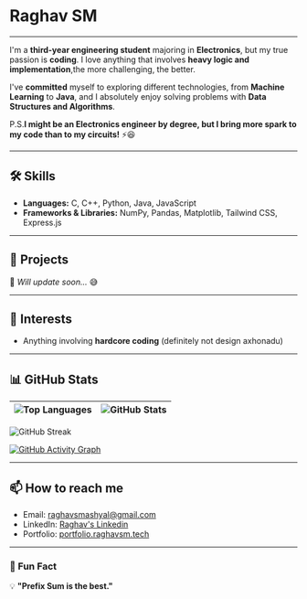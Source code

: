 # Raghav SM

---

I'm a **third-year engineering student** majoring in **Electronics**, but my true passion is **coding**. I love anything that involves **heavy logic and implementation**,the more challenging, the better.  

I've **committed** myself to exploring different technologies, from **Machine Learning** to **Java**, and I absolutely enjoy solving problems with **Data Structures and Algorithms**.  

P.S.**I might be an Electronics engineer by degree, but I bring more spark to my code than to my circuits!** ⚡😆 

---

## 🛠 Skills
- **Languages:** C, C++, Python, Java, JavaScript  
- **Frameworks & Libraries:** NumPy, Pandas, Matplotlib, Tailwind CSS, Express.js  

---

## 💼 Projects
🚧 *Will update soon...* 😅

---

## 🎯 Interests
- Anything involving **hardcore coding** (definitely not design axhonadu)

---

## 📊 GitHub Stats
| ![Top Languages](https://github-readme-stats.vercel.app/api/top-langs/?username=Raghav-sm&theme=github_dark_dimmed&layout=compact) | ![GitHub Stats](https://github-readme-stats.vercel.app/api?username=Raghav-sm&theme=github_dark_dimmed&show_icons=true) |
|------------------------------------------------------------------|------------------------------------------------------------------|

![GitHub Streak](https://github-readme-streak-stats.herokuapp.com/?user=Raghav-sm&theme=github_dark_dimmed)

[![GitHub Activity Graph](https://github-readme-activity-graph.vercel.app/graph?username=Raghav-sm&theme=react-dark)](https://github.com/Raghav-sm/)

---

## 📫 How to reach me
- Email: [raghavsmashyal@gmail.com](mailto:raghavsmashyal@gmail.com)  
- LinkedIn: [Raghav's Linkedin](https://www.linkedin.com/in/raghav-sm/)  
- Portfolio: [portfolio.raghavsm.tech](https://portfolio.raghavsm.tech)  

---

### 🚀 Fun Fact
💡 **"Prefix Sum is the best."** 

